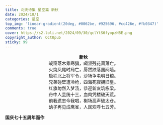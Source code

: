 ```yaml
---
title: 刈夫诗集 星空篇 新秋
date: 2024/10/1
categories: 星空
top_img: 'linear-gradient(20deg, #0062be, #925696, #cc426e, #fb0347)'
comments: true
cover: https://s2.loli.net/2024/09/30/qclYtS6fyopzNBE.png
copyright_author: Oct0pu5
sticky: 99
---
```


<center>
<b>新秋</b><br>
觇窗落木乘寒猖，顑颔残花萧萧亡。<br>
火烧凤尾时局亡，孱然跌落国阋墙。<br>
启程北上将军令，沙场争屯明日粮。<br>
兄弟碰壁遭冷枪，四海死寂拥旧皇。<br>
红旗匆然入梦汤，恭迎新友筑栋梁。<br>
舟中人芸统十三，血肉凭楼破天荒。<br>
前我遗志今我唱，榭场高声破太仓。<br>
幼子再见成鹰雀，人民欢呼七五芳。<br>
</center>

**国庆七十五周年而作**